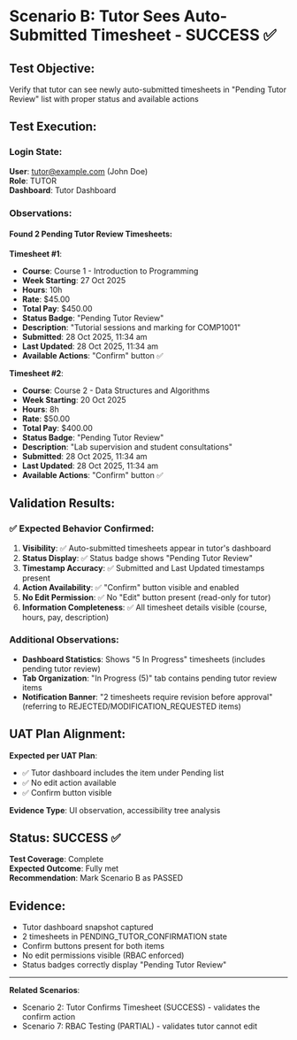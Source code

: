 # Scenario B: Tutor Sees Auto-Submitted Timesheet - SUCCESS ✅

## Test Objective:
Verify that tutor can see newly auto-submitted timesheets in "Pending Tutor Review" list with proper status and available actions

## Test Execution:

### Login State:
**User**: tutor@example.com (John Doe)  
**Role**: TUTOR  
**Dashboard**: Tutor Dashboard

### Observations:

#### Found 2 Pending Tutor Review Timesheets:

**Timesheet #1**:
- **Course**: Course 1 - Introduction to Programming
- **Week Starting**: 27 Oct 2025
- **Hours**: 10h
- **Rate**: $45.00
- **Total Pay**: $450.00
- **Status Badge**: "Pending Tutor Review"
- **Description**: "Tutorial sessions and marking for COMP1001"
- **Submitted**: 28 Oct 2025, 11:34 am
- **Last Updated**: 28 Oct 2025, 11:34 am
- **Available Actions**: "Confirm" button ✅

**Timesheet #2**:
- **Course**: Course 2 - Data Structures and Algorithms
- **Week Starting**: 20 Oct 2025
- **Hours**: 8h
- **Rate**: $50.00
- **Total Pay**: $400.00
- **Status Badge**: "Pending Tutor Review"
- **Description**: "Lab supervision and student consultations"
- **Submitted**: 28 Oct 2025, 11:34 am
- **Last Updated**: 28 Oct 2025, 11:34 am
- **Available Actions**: "Confirm" button ✅

## Validation Results:

### ✅ Expected Behavior Confirmed:

1. **Visibility**: ✅ Auto-submitted timesheets appear in tutor's dashboard
2. **Status Display**: ✅ Status badge shows "Pending Tutor Review"
3. **Timestamp Accuracy**: ✅ Submitted and Last Updated timestamps present
4. **Action Availability**: ✅ "Confirm" button visible and enabled
5. **No Edit Permission**: ✅ No "Edit" button present (read-only for tutor)
6. **Information Completeness**: ✅ All timesheet details visible (course, hours, pay, description)

### Additional Observations:

- **Dashboard Statistics**: Shows "5 In Progress" timesheets (includes pending tutor review)
- **Tab Organization**: "In Progress (5)" tab contains pending tutor review items
- **Notification Banner**: "2 timesheets require revision before approval" (referring to REJECTED/MODIFICATION_REQUESTED items)

## UAT Plan Alignment:

**Expected per UAT Plan**:
- ✅ Tutor dashboard includes the item under Pending list
- ✅ No edit action available
- ✅ Confirm button visible

**Evidence Type**: UI observation, accessibility tree analysis

## Status: SUCCESS ✅

**Test Coverage**: Complete  
**Expected Outcome**: Fully met  
**Recommendation**: Mark Scenario B as PASSED

## Evidence:
- Tutor dashboard snapshot captured
- 2 timesheets in PENDING_TUTOR_CONFIRMATION state
- Confirm buttons present for both items
- No edit permissions visible (RBAC enforced)
- Status badges correctly display "Pending Tutor Review"

---

**Related Scenarios**:
- Scenario 2: Tutor Confirms Timesheet (SUCCESS) - validates the confirm action
- Scenario 7: RBAC Testing (PARTIAL) - validates tutor cannot edit
